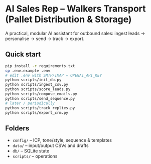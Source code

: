 # AI Sales Rep – Walkers Transport (Pallet Distribution & Storage)

A practical, modular AI assistant for outbound sales: ingest leads → personalise → send → track → export.

## Quick start
```bash
pip install -r requirements.txt
cp .env.example .env
# edit .env with SMTP/IMAP + OPENAI_API_KEY
python scripts/init_db.py
python scripts/ingest_csv.py
python scripts/score_leads.py
python scripts/compose_emails.py
python scripts/send_sequence.py
# later / periodically
python scripts/track_replies.py
python scripts/export_crm.py
```

## Folders
- `config/` – ICP, tone/style, sequence & templates
- `data/` – input/output CSVs and drafts
- `db/` – SQLite state
- `scripts/` – operations
